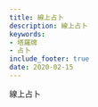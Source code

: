 ```yaml
---
title: 線上占卜
description: 線上占卜
keywords:
- 塔羅牌
- 占卜
include_footer: true
date: 2020-02-15
---
```


線上占卜
